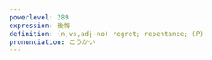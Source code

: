 ```yaml
---
powerlevel: 289
expression: 後悔
definition: (n,vs,adj-no) regret; repentance; (P)
pronunciation: こうかい
---
```

